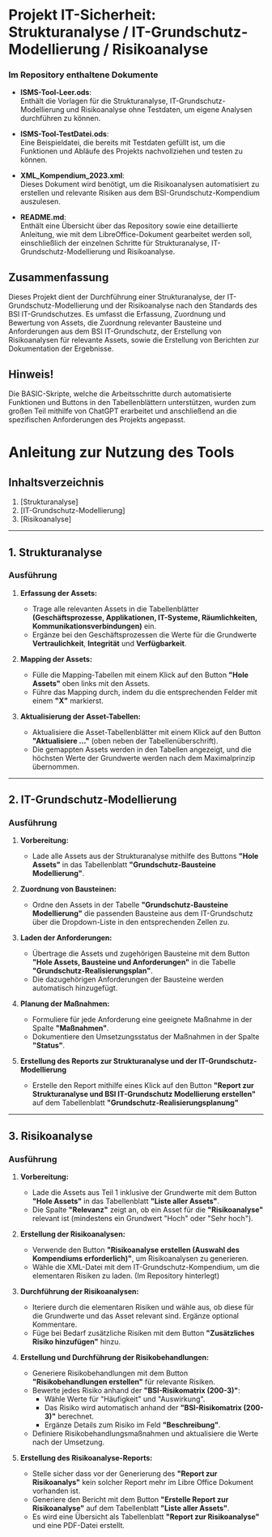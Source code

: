 # Projekt IT-Sicherheit: Strukturanalyse / IT-Grundschutz-Modellierung / Risikoanalyse

### Im Repository enthaltene Dokumente

- **ISMS-Tool-Leer.ods**:  
  Enthält die Vorlagen für die Strukturanalyse, IT-Grundschutz-Modellierung und Risikoanalyse ohne Testdaten, um eigene Analysen durchführen zu können.

- **ISMS-Tool-TestDatei.ods**:  
  Eine Beispieldatei, die bereits mit Testdaten gefüllt ist, um die Funktionen und Abläufe des Projekts nachvollziehen und testen zu können.

- **XML_Kompendium_2023.xml**:  
  Dieses Dokument wird benötigt, um die Risikoanalysen automatisiert zu erstellen und relevante Risiken aus dem BSI-Grundschutz-Kompendium auszulesen.

- **README.md**:  
  Enthält eine Übersicht über das Repository sowie eine detaillierte Anleitung, wie mit dem LibreOffice-Dokument gearbeitet werden soll, einschließlich der einzelnen Schritte für Strukturanalyse, IT-Grundschutz-Modellierung und Risikoanalyse.

## Zusammenfassung
Dieses Projekt dient der Durchführung einer Strukturanalyse, der IT-Grundschutz-Modellierung und der Risikoanalyse
nach den Standards des BSI IT-Grundschutzes. Es umfasst die Erfassung, Zuordnung und Bewertung von Assets, die Zuordnung
relevanter Bausteine und Anforderungen aus dem BSI IT-Grundschutz, der Erstellung von Risikoanalysen für relevante Assets,
sowie die Erstellung von Berichten zur Dokumentation der Ergebnisse.

## Hinweis!
Die BASIC-Skripte, welche die Arbeitsschritte durch automatisierte Funktionen und Buttons in den Tabellenblättern unterstützen,
wurden zum großen Teil mithilfe von ChatGPT erarbeitet und anschließend an die spezifischen Anforderungen des Projekts angepasst.

# Anleitung zur Nutzung des Tools 

## Inhaltsverzeichnis
1. [Strukturanalyse]
2. [IT-Grundschutz-Modellierung]
3. [Risikoanalyse]

---

## 1. Strukturanalyse

### Ausführung
1. **Erfassung der Assets:**
   - Trage alle relevanten Assets in die Tabellenblätter **(Geschäftsprozesse, Applikationen, IT-Systeme, Räumlichkeiten, Kommunikationsverbindungen)** ein.
   - Ergänze bei den Geschäftsprozessen die Werte für die Grundwerte **Vertraulichkeit**, **Integrität** und **Verfügbarkeit**.

2. **Mapping der Assets:**
   - Fülle die Mapping-Tabellen mit einem Klick auf den Button **"Hole Assets"** oben links mit den Assets.
   - Führe das Mapping durch, indem du die entsprechenden Felder mit einem **"X"** markierst.

3. **Aktualisierung der Asset-Tabellen:**
   - Aktualisiere die Asset-Tabellenblätter mit einem Klick auf den Button **"Aktualisiere ..."** (oben neben der Tabellenüberschrift).
   - Die gemappten Assets werden in den Tabellen angezeigt, und die höchsten Werte der Grundwerte werden nach dem Maximalprinzip übernommen.

---

## 2. IT-Grundschutz-Modellierung

### Ausführung
1. **Vorbereitung:**
   - Lade alle Assets aus der Strukturanalyse mithilfe des Buttons **"Hole Assets"** in das Tabellenblatt **"Grundschutz-Bausteine Modellierung"**.

2. **Zuordnung von Bausteinen:**
   - Ordne den Assets in der Tabelle **"Grundschutz-Bausteine Modellierung"** die passenden Bausteine aus dem IT-Grundschutz über die Dropdown-Liste in den entsprechenden Zellen zu.

3. **Laden der Anforderungen:**
   - Übertrage die Assets und zugehörigen Bausteine mit dem Button **"Hole Assets, Bausteine und Anforderungen"** in die Tabelle **"Grundschutz-Realisierungsplan"**.
   - Die dazugehörigen Anforderungen der Bausteine werden automatisch hinzugefügt.

4. **Planung der Maßnahmen:**
   - Formuliere für jede Anforderung eine geeignete Maßnahme in der Spalte **"Maßnahmen"**.
   - Dokumentiere den Umsetzungsstatus der Maßnahmen in der Spalte **"Status"**.

5. **Erstellung des Reports zur Strukturanalyse und der IT-Grundschutz-Modellierung**
   - Erstelle den Report mithilfe eines Klick auf den Button **"Report zur Strukturanalyse und BSI IT-Grundschutz Modellierung erstellen"** auf dem Tabellenblatt **"Grundschutz-Realisierungsplanung"**

---

## 3. Risikoanalyse

### Ausführung
1. **Vorbereitung:**
   - Lade die Assets aus Teil 1 inklusive der Grundwerte mit dem Button **"Hole Assets"** in das Tabellenblatt **"Liste aller Assets"**.
   - Die Spalte **"Relevanz"** zeigt an, ob ein Asset für die **"Risikoanalyse"** relevant ist (mindestens ein Grundwert "Hoch" oder "Sehr hoch").

2. **Erstellung der Risikoanalysen:**
   - Verwende den Button **"Risikoanalyse erstellen (Auswahl des Kompendiums erforderlich)"**, um Risikoanalysen zu generieren.
   - Wähle die XML-Datei mit dem IT-Grundschutz-Kompendium, um die elementaren Risiken zu laden. (Im Repository hinterlegt)

3. **Durchführung der Risikoanalysen:**
   - Iteriere durch die elementaren Risiken und wähle aus, ob diese für die Grundwerte und das Asset relevant sind. Ergänze optional Kommentare.
   - Füge bei Bedarf zusätzliche Risiken mit dem Button **"Zusätzliches Risiko hinzufügen"** hinzu.

4. **Erstellung und Durchführung der Risikobehandlungen:**
   - Generiere Risikobehandlungen mit dem Button **"Risikobehandlungen erstellen"** für relevante Risiken.
   - Bewerte jedes Risiko anhand der **"BSI-Risikomatrix (200-3)"**:
     - Wähle Werte für "Häufigkeit" und "Auswirkung".
     - Das Risiko wird automatisch anhand der **"BSI-Risikomatrix (200-3)"** berechnet.
     - Ergänze Details zum Risiko im Feld **"Beschreibung"**.
   - Definiere Risikobehandlungsmaßnahmen und aktualisiere die Werte nach der Umsetzung.

5. **Erstellung des Risikoanalyse-Reports:**
   - Stelle sicher dass vor der Generierung des **"Report zur Risikoanalys"** kein solcher Report mehr im Libre Office Dokument vorhanden ist.
   - Generiere den Bericht mit dem Button **"Erstelle Report zur Risikoanalyse"** auf dem Tabellenblatt **"Liste aller Assets"**.
   - Es wird eine Übersicht als Tabellenblatt **"Report zur Risikoanalyse"** und eine PDF-Datei erstellt.


